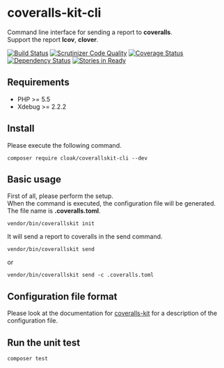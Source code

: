 coveralls-kit-cli
=================

Command line interface for sending a report to **coveralls**.  
Support the report **lcov**, **clover**.

[![Build Status](https://travis-ci.org/cloak-php/coveralls-kit-cli.svg?branch=master)](https://travis-ci.org/cloak-php/coveralls-kit-cli)
[![Scrutinizer Code Quality](https://scrutinizer-ci.com/g/cloak-php/coveralls-kit-cli/badges/quality-score.png?b=master)](https://scrutinizer-ci.com/g/cloak-php/coveralls-kit-cli/?branch=master)
[![Coverage Status](https://coveralls.io/repos/cloak-php/coveralls-kit-cli/badge.png?branch=master)](https://coveralls.io/r/cloak-php/coveralls-kit-cli?branch=master)
[![Dependency Status](https://www.versioneye.com/user/projects/540f97fb9e1622709c000021/badge.svg?style=flat)](https://www.versioneye.com/user/projects/540f97fb9e1622709c000021)
[![Stories in Ready](https://badge.waffle.io/cloak-php/coveralls-kit-cli.png?label=ready&title=Ready)](https://waffle.io/cloak-php/coveralls-kit-cli)

## Requirements

* PHP >= 5.5
* Xdebug >= 2.2.2

## Install

Please execute the following command.

	composer require cloak/coverallskit-cli --dev

## Basic usage

First of all, please perform the setup.  
When the command is executed, the configuration file will be generated.  
The file name is **.coveralls.toml**.

	vendor/bin/coverallskit init

It will send a report to coveralls in the send command.  

	vendor/bin/coverallskit send

or

	vendor/bin/coverallskit send -c .coveralls.toml

## Configuration file format 

Please look at the documentation for [coveralls-kit](https://github.com/cloak-php/coveralls-kit) for a description of the configuration file.

## Run the unit test

	composer test
